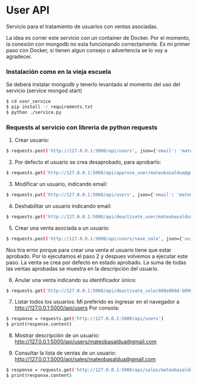 # User API

Servicio para el tratamiento de usuarios con ventas asociadas. 

La idea es correr este servicio con un container de Docker. Por el momento, la conexión con mongodb no esta funcionando correctamente. Es mi primer paso con Docker, si tienen algun consejo o advertencia se lo voy a agradecer.


### Instalación como en la vieja escuela
Se deberá instalar mongodb y tenerlo levantado al momento del uso del servicio (service mongod start)

```sh
$ cd user_service
$ pip install -r requirements.txt
$ python ./service.py
```

### Requests al servicio con libreria de python requests
1. Crear usuario:
```sh
$ requests.post('http://127.0.0.1:5000/api/users', json={'email': 'mateobasaldua@gmail.com', 'name': 'Mathew', 'last_name': 'Basaldua', 'address': 'Zabala'})
```

2. Por defecto el usuario se crea desaprobado, para aprobarlo:
```sh
$ requests.get('http://127.0.0.1:5000/api/approve_user/mateobasaldua@gmail.com')
``` 

3. Modificar un usuario, indicando email:
```sh
$ requests.put('http://127.0.0.1:5000/api/users', json={'email': 'mateobasaldua@gmail.com', 'name': 'Mateo', 'last_name': 'Basa', 'address': 'Zabala 2472'})
```

4. Deshabilitar un usuario indicando email:
```sh
$ requests.get('http://127.0.0.1:5000/api/deactivate_user/mateobasaldua@gmail.com')
``` 

5. Crear una venta asociada a un usuario:
```sh
$ requests.post('http://127.0.0.1:5000/api/users/save_sale', json={'uuid': '889e068d-b098-4da2-82dd-4c712a0446b6', 'user_email': 'mateobasaldua@gmail.com', 'amount': 123.45, 'date': '2017-10-15 11:35'})
```
Nos tira error porque para crear una venta el usuario tiene que estar aprobado. Por lo ejecutamos el paso 2 y despues volvemos a ejecutar este paso.
La venta se crea por defecto en estado aprobado. La suma de todas las ventas aprobadas se muestra en la descripción del usuario.

6. Anular una venta indicando su identificador único:
```sh
$ requests.get('http://127.0.0.1:5000/api/deactivate_sale/889e068d-b098-4da2-82dd-4c712a0446b6')
``` 

7. Listar todos los usuarios:
Mi preferido es ingresar en el navegador a http://127.0.0.1:5000/api/users
Por consola:
```sh
$ response = requests.get('http://127.0.0.1:5000/api/users')
$ print(response.content)
``` 

8. Mostrar descripción de un usuario: http://127.0.0.1:5000/api/users/mateobasaldua@gmail.com

9. Consultar la lista de ventas de un usuario: http://127.0.0.1:5000/api/sales/mateobasaldua@gmail.com
```sh
$ response = requests.get('http://127.0.0.1:5000/api/sales/mateobasaldua@gmail.com')
$ print(response.content)
``` 
